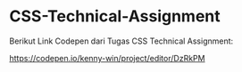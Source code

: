 # CSS-Technical-Assignment

Berikut Link Codepen dari Tugas CSS Technical Assignment:

https://codepen.io/kenny-win/project/editor/DzRkPM
